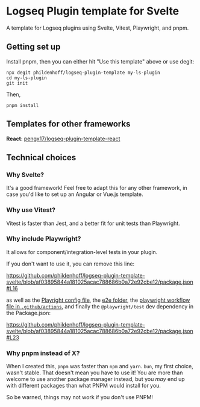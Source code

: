 # Logseq Plugin template for Svelte

A template for Logseq plugins using Svelte, Vitest, Playwright, and pnpm.

## Getting set up

Install pnpm, then you can either hit "Use this template" above or use degit:

```
npx degit phildenhoff/logseq-plugin-template my-ls-plugin
cd my-ls-plugin
git init
```

Then,

```
pnpm install
```

## Templates for other frameworks

**React**: [pengx17/logseq-plugin-template-react](https://github.com/pengx17/logseq-plugin-template-react)

## Technical choices

### Why Svelte?

It's a good framework! Feel free to adapt this for any other framework, in case you'd like to set up an Angular or Vue.js template.

### Why use Vitest?

Vitest is faster than Jest, and a better fit for unit tests than Playwright.

### Why include Playwright?

It allows for component/integration-level tests in your plugin. 

If you don't want to use it, you can remove this line:

https://github.com/phildenhoff/logseq-plugin-template-svelte/blob/af03895844a181025acac788686b0a72e92cbe12/package.json#L16

as well as the [Playright config file](playwright.config.ts), the [e2e folder](e2e), the [playwright workflow file in `.github/actions`](.github/workflows/playwright.yml), and finally the `@playwright/test` dev dependency in the Package.json:

https://github.com/phildenhoff/logseq-plugin-template-svelte/blob/af03895844a181025acac788686b0a72e92cbe12/package.json#L23

### Why pnpm instead of X?

When I created this, `pnpm` was faster than `npm` and `yarn`.
`bun`, my first choice, wasn't stable.
That doesn't mean you have to use it!
You are more than welcome to use another package manager instead, but you _may_ end up with different packages than what PNPM would install for you.

So be warned, things may not work if you don't use PNPM!
